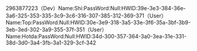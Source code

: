 2963877223（Dev）Name:Shi:PassWord:Null:HWID:39e-3e3-384-36e-3a6-325-353-335-3c9-3c6-316-307-385-312-369-371（User）Name:Top:PassWord:Null:HWID:30e-3e9-318-3a5-33e-3f6-35a-3bf-3b9-3eb-3ed-302-3a9-355-37f-351（User）Name:Hotda:PassWord:Null:HWID:34d-300-357-364-3a0-3ea-31e-331-38d-3d0-3a4-3fb-3a1-329-3cf-342
